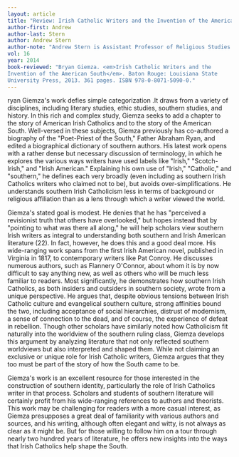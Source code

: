 ```yaml
---
layout: article
title: "Review: Irish Catholic Writers and the Invention of the American South"
author-first: Andrew
author-last: Stern
author: Andrew Stern
author-note: "Andrew Stern is Assistant Professor of Religious Studies at North Carolina Wesleyan College"
vol: 16
year: 2014
book-reviewed: "Bryan Giemza. <em>Irish Catholic Writers and the 
Invention of the American South</em>. Baton Rouge: Louisiana State 
University Press, 2013. 361 pages. ISBN 978-0-8071-5090-0."
---
```


ryan Giemza's work defies simple categorization .It draws from a variety of disciplines, including literary studies, ethic studies, southern studies, and history. In this rich and complex study, Giemza seeks to add a chapter to the story of American Irish Catholics and to the story of the American South. Well-versed in these subjects, Giemza previously has co-authored a biography of the "Poet-Priest of the South," Father Abraham Ryan, and edited a biographical dictionary of southern authors. His latest work opens with a rather dense but necessary discussion of terminology, in which he explores the various ways writers have used labels like "Irish," "Scotch-Irish," and "Irish American." Explaining his own use of "Irish," "Catholic," and "southern," he defines each very broadly (even including as southern Irish Catholics writers who claimed not to be), but avoids over-simplifications. He understands southern Irish Catholicism less in terms of background or religious affiliation than as a lens through which a writer viewed the world. 

Giemza's stated goal is modest. He denies that he has "perceived a revisionist truth that others have overlooked," but hopes instead that by "pointing to what was there all along," he will help scholars view southern Irish writers as integral to understanding both southern and Irish American literature (22). In fact, however, he does this and a good deal more. His wide-ranging work spans from the first Irish American novel, published in Virginia in 1817, to contemporary writers like Pat Conroy. He discusses numerous authors, such as Flannery O'Connor, about whom it is by now difficult to say anything new, as well as others who will be much less familiar to readers. Most significantly, he demonstrates how southern Irish Catholics, as both insiders and outsiders in southern society, wrote from a unique perspective. He argues that, despite obvious tensions between Irish Catholic culture and evangelical southern culture, strong affinities bound the two, including acceptance of social hierarchies, distrust of modernism, a sense of connection to the dead, and of course, the experience of defeat in rebellion. Though other scholars have similarly noted how Catholicism fit naturally into the worldview of the southern ruling class, Giemza develops this argument by analyzing literature that not only reflected southern worldviews but also interpreted and shaped them. While not claiming an exclusive or unique role for Irish Catholic writers, Giemza argues that they too must be part of the story of how the South came to be. 

Giemza's work is an excellent resource for those interested in the construction of southern identity, particularly the role of Irish Catholics writer in that process. Scholars and students of southern literature will certainly profit from his wide-ranging references to authors and theorists. This work may be challenging for readers with a more casual interest, as Giemza presupposes a great deal of familiarity with various authors and sources, and his writing, although often elegant and witty, is not always as clear as it might be. But for those willing to follow him on a tour through nearly two hundred years of literature, he offers new insights into the ways that Irish Catholics help shape the South. 

